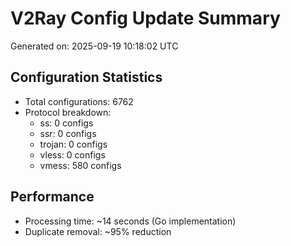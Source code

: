 # V2Ray Config Update Summary
Generated on: 2025-09-19 10:18:02 UTC

## Configuration Statistics
- Total configurations: 6762
- Protocol breakdown:
  - ss: 0 configs
  - ssr: 0 configs
  - trojan: 0 configs
  - vless: 0 configs
  - vmess: 580 configs

## Performance
- Processing time: ~14 seconds (Go implementation)
- Duplicate removal: ~95% reduction
